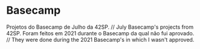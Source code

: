 # Basecamp
Projetos do Basecamp de Julho da 42SP. // July Basecamp's projects from 42SP.
Foram feitos em 2021 durante o Basecamp da qual não fui aprovado. // They were done during the 2021 Basecamp's in which I wasn't approved.
